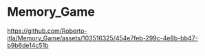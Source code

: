 # Memory_Game
https://github.com/Roberto-itla/Memory_Game/assets/103516325/454e7feb-299c-4e8b-bb47-b9b6de14c51b
